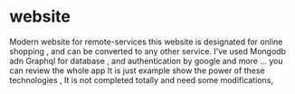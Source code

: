 # website
Modern website for remote-services
this website is designated for online shopping , and can be converted to any other service.
I've used Mongodb adn Graphql for database , and  authentication by google and more ... you can review the whole app
It is just example show the power of these technologies , It is not completed totally and need some  modifications,
